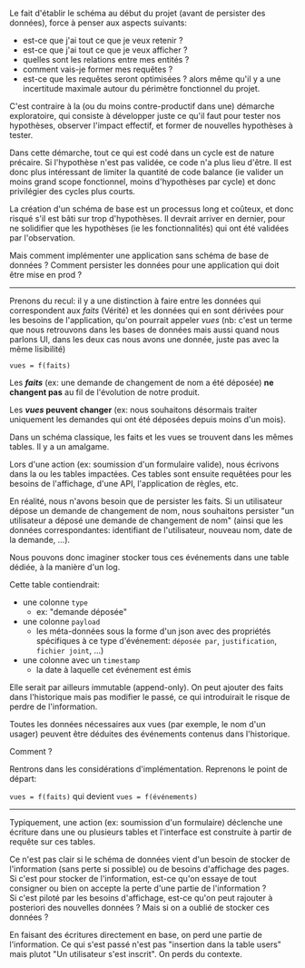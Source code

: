 Le fait d'établir le schéma au début du projet (avant de persister des données), force à penser aux aspects suivants:

- est-ce que j'ai tout ce que je veux retenir ?
- est-ce que j'ai tout ce que je veux afficher ?
- quelles sont les relations entre mes entités ?
- comment vais-je former mes requêtes ?
- est-ce que les requêtes seront optimisées ?
  alors même qu'il y a une incertitude maximale autour du périmètre fonctionnel du projet.

C'est contraire à la (ou du moins contre-productif dans une) démarche exploratoire, qui consiste à développer juste ce qu'il faut pour tester nos hypothèses, observer l'impact effectif, et former de nouvelles hypothèses à tester.

Dans cette démarche, tout ce qui est codé dans un cycle est de nature précaire. Si l'hypothèse n'est pas validée, ce code n'a plus lieu d'être. Il est donc plus intéressant de limiter la quantité de code balance (ie valider un moins grand scope fonctionnel, moins d'hypothèses par cycle) et donc privilégier des cycles plus courts.

La création d'un schéma de base est un processus long et coûteux, et donc risqué s'il est bâti sur trop d'hypothèses. Il devrait arriver en dernier, pour ne solidifier que les hypothèses (ie les fonctionnalités) qui ont été validées par l'observation.

Mais comment implémenter une application sans schéma de base de données ? Comment persister les données pour une application qui doit être mise en prod ?

---

Prenons du recul: il y a une distinction à faire entre les données qui correspondent aux _faits_ (Vérité) et les données qui en sont dérivées pour les besoins de l'application, qu'on pourrait appeler _vues_ (nb: c'est un terme que nous retrouvons dans les bases de données mais aussi quand nous parlons UI, dans les deux cas nous avons une donnée, juste pas avec la même lisibilité)

`vues = f(faits)`

Les **_faits_** (ex: une demande de changement de nom a été déposée) **ne changent pas** au fil de l'évolution de notre produit.

Les **_vues_ peuvent changer** (ex: nous souhaitons désormais traiter uniquement les demandes qui ont été déposées depuis moins d'un mois).

Dans un schéma classique, les faits et les vues se trouvent dans les mêmes tables. Il y a un amalgame.

Lors d'une action (ex: soumission d'un formulaire valide), nous écrivons dans la ou les tables impactées. Ces tables sont ensuite requêtées pour les besoins de l'affichage, d'une API, l'application de règles, etc.

En réalité, nous n'avons besoin que de persister les faits. Si un utilisateur dépose un demande de changement de nom, nous souhaitons persister "un utilisateur a déposé une demande de changement de nom" (ainsi que les données correspondantes: identifiant de l'utilisateur, nouveau nom, date de la demande, ...).

Nous pouvons donc imaginer stocker tous ces événements dans une table dédiée, à la manière d'un log.

Cette table contiendrait:

- une colonne `type`
  - ex: "demande déposée"
- une colonne `payload`
  - les méta-données sous la forme d'un json avec des propriétés spécifiques à ce type d'événement: `déposée par`, `justification`, `fichier joint`, ...)
- une colonne avec un `timestamp`
  - la date à laquelle cet événement est émis

Elle serait par ailleurs immutable (append-only). On peut ajouter des faits dans l'historique mais pas modifier le passé, ce qui introduirait le risque de perdre de l'information.

Toutes les données nécessaires aux vues (par exemple, le nom d'un usager) peuvent être déduites des événements contenus dans l'historique.

Comment ?

Rentrons dans les considérations d'implémentation.
Reprenons le point de départ:

`vues = f(faits)`
qui devient
`vues = f(événements)`

---

Typiquement, une action (ex: soumission d'un formulaire) déclenche une écriture dans une ou plusieurs tables et l'interface est construite à partir de requête sur ces tables.

Ce n'est pas clair si le schéma de données vient d'un besoin de stocker de l'information (sans perte si possible) ou de besoins d'affichage des pages.  
Si c'est pour stocker de l'information, est-ce qu'on essaye de tout consigner ou bien on accepte la perte d'une partie de l'information ?  
Si c'est piloté par les besoins d'affichage, est-ce qu'on peut rajouter à posteriori des nouvelles données ? Mais si on a oublié de stocker ces données ?

En faisant des écritures directement en base, on perd une partie de l'information. Ce qui s'est passé n'est pas "insertion dans la table users" mais plutot "Un utilisateur s'est inscrit". On perds du contexte.
